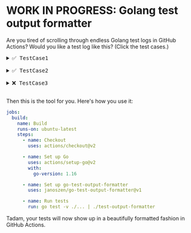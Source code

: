 # WORK IN PROGRESS: Golang test output formatter

Are you tired of scrolling through endless Golang test logs in GitHub Actions? Would you like a test log like this? (Click the test cases.)

<pre>
<details><summary>✅ TestCase1</summary>
<p>
Here are the details of the first test case.
</p>
</details>
<details><summary>✅ TestCase2</summary>
<p>
Here are the details of the second test case.
</p>
</details>
<details><summary>❌ TestCase3</summary>
<p>
Here are the details why the third test case failed.
</p>
</details>
</pre>

Then this is the tool for you. Here's how you use it:

```yaml
jobs:
  build:
    name: Build
    runs-on: ubuntu-latest
    steps:
      - name: Checkout
        uses: actions/checkout@v2

      - name: Set up Go
        uses: actions/setup-go@v2
        with:
          go-version: 1.16

      - name: Set up go-test-output-formatter
        uses: janoszen/go-test-output-formatter@v1

      - name: Run tests
        run: go test -v ./... | ./test-output-formatter
```

Tadam, your tests will now show up in a beautifully formatted fashion in GitHub Actions.
